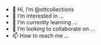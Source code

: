 - 👋 Hi, I’m @ottcollections
- 👀 I’m interested in ...
- 🌱 I’m currently learning ...
- 💞️ I’m looking to collaborate on ...
- 📫 How to reach me ...

<!---
ottcollections/ottcollections is a ✨ special ✨ repository because its `README.md` (this file) appears on your GitHub profile.
You can click the Preview link to take a look at your changes.
--->

